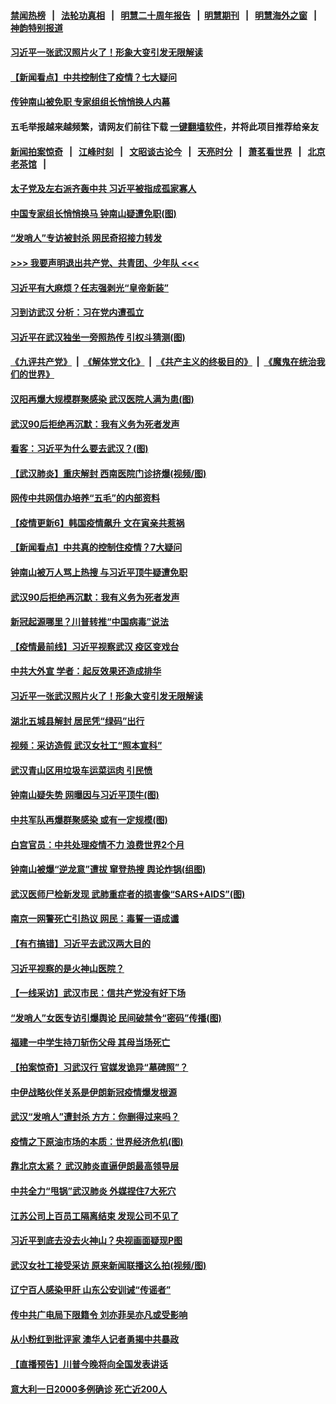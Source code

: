 #### [禁闻热榜](热点新闻.md?=0)  &nbsp;&nbsp;|&nbsp;&nbsp; [法轮功真相](https://github.com/gfw-breaker/truth/blob/master/README.md?=0) &nbsp;&nbsp;|&nbsp;&nbsp; [明慧二十周年报告](https://github.com/gfw-breaker/mh-reports/blob/master/README.md?=0) &nbsp;&nbsp;|&nbsp;&nbsp;[明慧期刊](https://github.com/gfw-breaker/mh-qikan) &nbsp;&nbsp;|&nbsp;&nbsp; [明慧海外之窗](https://github.com/gfw-breaker/mh-news/blob/master/README.md?=0) &nbsp;&nbsp;|&nbsp;&nbsp; [神韵特别报道](https://github.com/gfw-breaker/mh-news/blob/master/shenyun.md?=0)
#### [ 习近平一张武汉照片火了！形象大变引发无限解读](https://github.com/gfw-breaker/banned-news/blob/master/pages/prog1138/a102797754.md)
#### [ 【新闻看点】中共控制住了疫情？七大疑问](https://github.com/gfw-breaker/banned-news/blob/master/pages/nf4514/n11933407.md)
#### [ 传钟南山被免职 专家组组长悄悄换人内幕](https://github.com/gfw-breaker/banned-news/blob/master/pages/nsc413/n11934088.md)
#### 五毛举报越来越频繁，请网友们前往下载 [一键翻墙软件](https://github.com/gfw-breaker/ssr-accounts)，并将此项目推荐给亲友
#### [新闻拍案惊奇](https://github.com/gfw-breaker/banned-news/blob/master/pages/link4.md) &nbsp;&nbsp;|&nbsp;&nbsp; [江峰时刻](https://github.com/gfw-breaker/banned-news/blob/master/pages/link4.md) &nbsp;&nbsp;|&nbsp;&nbsp; [文昭谈古论今](https://github.com/gfw-breaker/banned-news/blob/master/pages/link4.md) &nbsp;&nbsp;|&nbsp;&nbsp; [天亮时分](https://github.com/gfw-breaker/banned-news/blob/master/pages/link4.md) &nbsp;&nbsp;|&nbsp;&nbsp; [萧茗看世界](https://github.com/gfw-breaker/banned-news/blob/master/pages/link4.md) &nbsp;&nbsp;|&nbsp;&nbsp; [北京老茶馆](https://github.com/gfw-breaker/banned-news/blob/master/pages/link4.md) &nbsp;&nbsp;|&nbsp;&nbsp; 
#### [ 太子党及左右派齐轰中共 习近平被指成孤家寡人](https://github.com/gfw-breaker/banned-news/blob/master/pages/prog1138/a102797317.md)
#### [ 中国专家组长悄悄换马 钟南山疑遭免职(图)](https://github.com/gfw-breaker/banned-news/blob/master/pages/p1/925903.md)
#### [ “发哨人”专访被封杀 网民奇招接力转发](https://github.com/gfw-breaker/banned-news/blob/master/pages/nf4514/n11932830.md)
#### [>>> 我要声明退出共产党、共青团、少年队 <<<](https://github.com/begood0513/goodnews/blob/master/quit/letter.md) 
#### [ 习近平有大麻烦？任志强剥光“皇帝新装”](https://github.com/gfw-breaker/banned-news/blob/master/pages/prog1138/a102796974.md)
#### [ 习到访武汉 分析：习在党内遭孤立](https://github.com/gfw-breaker/banned-news/blob/master/pages/nf4514/n11927475.md)
#### [ 习近平在武汉独坐一旁照热传 引权斗猜测(图)](https://github.com/gfw-breaker/banned-news/blob/master/pages/p2/925936.md)
#### [《九评共产党》](https://github.com/begood0513/9ping.md/blob/master/README.md) &nbsp;|&nbsp; [《解体党文化》](../../../../jtdwh.md/blob/master/README.md)  &nbsp;|&nbsp; [《共产主义的终极目的》](../../../../gczydzjmd.md/blob/master/README.md) &nbsp;|&nbsp; [《魔鬼在统治我们的世界》](../../../../mgztzwmdsj.md/blob/master/README.md) 
#### [ 汉阳再爆大规模群聚感染 武汉医院人满为患(图)](https://github.com/gfw-breaker/banned-news/blob/master/pages/p1/925965.md)
#### [ 武汉90后拒绝再沉默：我有义务为死者发声](https://github.com/gfw-breaker/banned-news/blob/master/pages/nf4514/n11934044.md)
#### [ 看客：习近平为什么要去武汉？(图)](https://github.com/gfw-breaker/banned-news/blob/master/pages/p2/925894.md)
#### [ 【武汉肺炎】重庆解封 西南医院门诊挤爆(视频/图)](https://github.com/gfw-breaker/banned-news/blob/master/pages/p1/925911.md)
#### [ 网传中共网信办培养“五毛”的内部资料](https://github.com/gfw-breaker/banned-news/blob/master/pages/nsc413/n11933520.md)
#### [ 【疫情更新6】韩国疫情飙升 文在寅亲共惹祸](https://github.com/gfw-breaker/banned-news/blob/master/pages/prog204/a102795918.md)
#### [ 【新闻看点】中共真的控制住疫情？7大疑问](https://github.com/gfw-breaker/banned-news/blob/master/pages/nsc413/n11933407.md)
#### [ 钟南山被万人骂上热搜 与习近平顶牛疑遭免职](https://github.com/gfw-breaker/banned-news/blob/master/pages/prog204/a102797702.md)
#### [ 武汉90后拒绝再沉默：我有义务为死者发声](https://github.com/gfw-breaker/banned-news/blob/master/pages/nsc413/n11934044.md)
#### [ 新冠起源哪里？川普转推“中国病毒”说法](https://github.com/gfw-breaker/banned-news/blob/master/pages/nsc413/n11933596.md)
#### [ 【疫情最前线】习近平视察武汉 疫区变戏台](https://github.com/gfw-breaker/banned-news/blob/master/pages/nsc413/n11933377.md)
#### [ 中共大外宣 学者：起反效果还造成排华](https://github.com/gfw-breaker/banned-news/blob/master/pages/nsc413/n11931840.md)
#### [ 习近平一张武汉照片火了！形象大变引发无限解读](https://github.com/gfw-breaker/banned-news/blob/master/pages/prog204/a102797754.md)
#### [ 湖北五城县解封 居民凭“绿码”出行](https://github.com/gfw-breaker/banned-news/blob/master/pages/nsc413/n11935249.md)
#### [ 视频：采访造假 武汉女社工“照本宣科”](https://github.com/gfw-breaker/banned-news/blob/master/pages/nsc413/n11932345.md)
#### [ 武汉青山区用垃圾车运菜运肉 引民愤](https://github.com/gfw-breaker/banned-news/blob/master/pages/nf4514/n11933129.md)
#### [ 钟南山疑失势 网曝因与习近平顶牛(图)](https://github.com/gfw-breaker/banned-news/blob/master/pages/p2/925974.md)
#### [ 中共军队再爆群聚感染 或有一定规模(图)](https://github.com/gfw-breaker/banned-news/blob/master/pages/p2/925863.md)
#### [ 白宫官员：中共处理疫情不力 浪费世界2个月](https://github.com/gfw-breaker/banned-news/blob/master/pages/nf4514/n11932744.md)
#### [ 钟南山被爆“逆龙意”遭拔 窜登热搜 舆论炸锅(组图)](https://github.com/gfw-breaker/banned-news/blob/master/pages/p1/926004.md)
#### [ 武汉医师尸检新发现 武肺重症者的损害像“SARS+AIDS”(图)](https://github.com/gfw-breaker/banned-news/blob/master/pages/p1/925933.md)
#### [ 南京一网警死亡引热议 网民：毒誓一语成谶](https://github.com/gfw-breaker/banned-news/blob/master/pages/nsc413/n11935645.md)
#### [ 【有冇搞错】习近平去武汉两大目的](https://github.com/gfw-breaker/banned-news/blob/master/pages/nsc413/n11933210.md)
#### [ 习近平视察的是火神山医院？](https://github.com/gfw-breaker/banned-news/blob/master/pages/nsc413/n11932762.md)
#### [ 【一线采访】武汉市民：信共产党没有好下场](https://github.com/gfw-breaker/banned-news/blob/master/pages/nf4514/n11932623.md)
#### [ “发哨人”女医专访引爆舆论 民间破禁令“密码”传播(图)](https://github.com/gfw-breaker/banned-news/blob/master/pages/p1/925901.md)
#### [ 福建一中学生持刀斩伤父母 其母当场死亡](https://github.com/gfw-breaker/banned-news/blob/master/pages/nsc413/n11934127.md)
#### [ 【拍案惊奇】习武汉行 官媒发诡异“墓碑照”？](https://github.com/gfw-breaker/banned-news/blob/master/pages/nsc413/n11931609.md)
#### [ 中伊战略伙伴关系是伊朗新冠疫情爆发根源](https://github.com/gfw-breaker/banned-news/blob/master/pages/nf4514/n11933637.md)
#### [ 武汉“发哨人”遭封杀 方方：你删得过来吗？](https://github.com/gfw-breaker/banned-news/blob/master/pages/prog204/a102797721.md)
#### [ 疫情之下原油市场的本质：世界经济危机(图)](https://github.com/gfw-breaker/banned-news/blob/master/pages/p5/925918.md)
#### [ 靠北京太紧？ 武汉肺炎直逼伊朗最高领导层](https://github.com/gfw-breaker/banned-news/blob/master/pages/nsc413/n11933475.md)
#### [ 中共全力“甩锅”武汉肺炎 外媒捏住7大死穴](https://github.com/gfw-breaker/banned-news/blob/master/pages/prog204/a102797903.md)
#### [ 江苏公司上百员工隔离结束 发现公司不见了](https://github.com/gfw-breaker/banned-news/blob/master/pages/prog204/a102797787.md)
#### [ 习近平到底去没去火神山？央视画面疑现P图](https://github.com/gfw-breaker/banned-news/blob/master/pages/prog204/a102797518.md)
#### [ 武汉女社工接受采访 原来新闻联播这么拍(视频/图)](https://github.com/gfw-breaker/banned-news/blob/master/pages/p1/926010.md)
#### [ 辽宁百人感染甲肝 山东公安训诫“传谣者”](https://github.com/gfw-breaker/banned-news/blob/master/pages/nsc413/n11934308.md)
#### [ 传中共广电局下限籍令 刘亦菲吴亦凡或受影响](https://github.com/gfw-breaker/banned-news/blob/master/pages/nsc413/n11933566.md)
#### [ 从小粉红到批评家 澳华人记者勇揭中共暴政](https://github.com/gfw-breaker/banned-news/blob/master/pages/nsc413/n11931884.md)
#### [ 【直播预告】川普今晚将向全国发表讲话](https://github.com/gfw-breaker/banned-news/blob/master/pages/nf4514/n11933533.md)
#### [ 意大利一日2000多例确诊 死亡近200人](https://github.com/gfw-breaker/banned-news/blob/master/pages/nf4514/n11933484.md)
